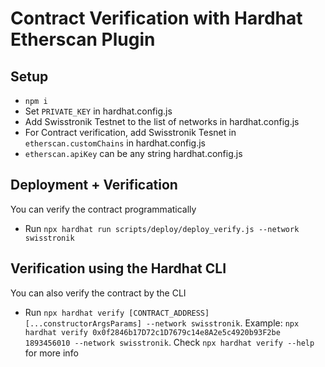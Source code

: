 # Contract Verification with Hardhat Etherscan Plugin
 
## Setup

- `npm i`
- Set `PRIVATE_KEY` in hardhat.config.js
- Add Swisstronik Testnet to the list of networks in hardhat.config.js
- For Contract verification, add Swisstronik Tesnet in `etherscan.customChains` in hardhat.config.js
- `etherscan.apiKey` can be any string hardhat.config.js


## Deployment + Verification

You can verify the contract programmatically
- Run `npx hardhat run scripts/deploy/deploy_verify.js --network swisstronik`

## Verification using the Hardhat CLI

You can also verify the contract by the CLI
- Run `npx hardhat verify [CONTRACT_ADDRESS] [...constructorArgsParams] --network swisstronik`. Example: `npx hardhat verify 0x0f2846b17D72c1D7679c14e8A2e5c4920b93F2be 1893456010 --network swisstronik`. Check `npx hardhat verify --help` for more info
